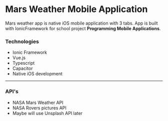 # Mars Weather Mobile Application
Mars weather app is native iOS mobile application with 3 tabs. App is built with IonicFramework for school project **Programming Mobile Applications**.
### Technologies
* Ionic Framework
* Vue.js
* Typescript
* Capacitor
* Native iOS development
***
### API's
* NASA Mars Weather API
* NASA Rovers pictures API
* Maybe will use Unsplash API later